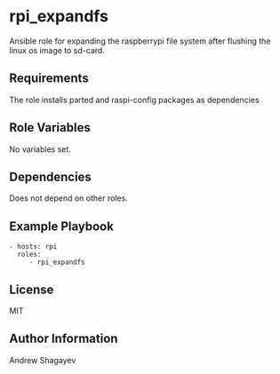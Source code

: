 rpi_expandfs
=========

Ansible role for expanding the raspberrypi file system after flushing the linux os image to sd-card.

Requirements
------------

The role installs parted and raspi-config packages as dependencies

Role Variables
--------------
No variables set.

Dependencies
------------

Does not depend on other roles.

Example Playbook
----------------

    - hosts: rpi
      roles:
         - rpi_expandfs

License
-------

MIT

Author Information
------------------

Andrew Shagayev
